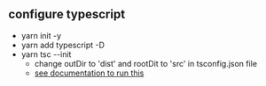 ## configure typescript
- yarn init -y
- yarn add typescript -D
- yarn tsc --init
    - change outDir to 'dist' and rootDit to 'src' in tsconfig.json file
    - [see documentation to run this](https://www.typescriptlang.org/) 
